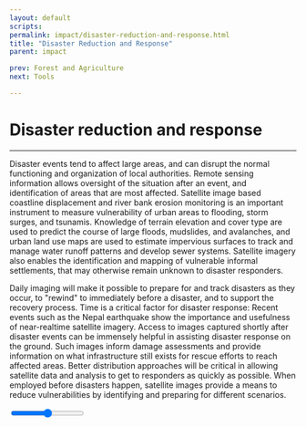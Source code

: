 ```yaml
---
layout: default
scripts:
permalink: impact/disaster-reduction-and-response.html
title: "Disaster Reduction and Response"
parent: impact

prev: Forest and Agriculture
next: Tools

---
```


# Disaster reduction and response

---

Disaster events tend to affect large areas, and can disrupt the normal functioning and organization of local authorities. Remote sensing information allows oversight of the situation after an event, and identification of areas that are most affected. Satellite image based coastline displacement and river bank erosion monitoring is an important instrument to measure vulnerability of urban areas to flooding, storm surges, and tsunamis. Knowledge of terrain elevation and cover type are used to predict the course of large floods, mudslides, and avalanches, and urban land use maps are used to estimate impervious surfaces to track and manage water runoff patterns and develop sewer systems. Satellite imagery also enables the identification and mapping of vulnerable informal settlements, that may otherwise remain unknown to disaster responders.

Daily imaging will make it possible to prepare for and track disasters as they occur, to "rewind" to immediately before a disaster, and to support the recovery process. Time is a critical factor for disaster response: Recent events such as the Nepal earthquake show the importance and usefulness of near-realtime satellite imagery. Access to images captured shortly after disaster events can be immensely helpful in assisting disaster response on the ground. Such images inform damage assessments and provide information on what infrastructure still exists for rescue efforts to reach affected areas. Better distribution approaches will be critical in allowing satellite data and analysis to get to responders as quickly as possible. When employed before disasters happen, satellite images provide a means to reduce vulnerabilities by identifying and preparing for different scenarios.

<div class="map-container">
  <div id="nepal-landslide-model" class="static-map">
    <div class="landslide-model-slider">
      <div class="range-labels">
        <label id="landslide-model-opacity" class="range-label range-label-center"></label>
      </div>
      <input id="landslide-model-range" class="range" type="range" min="0" max="1.0" step="any"/>
    </div>
    <div id="landslide-model-map" class="static-map"></div>
  </div>
</div>
